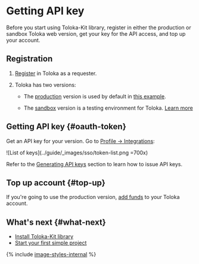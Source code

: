 # Getting API key

Before you start using Toloka-Kit library, register in either the production or sandbox Toloka web version, get your key for the API access, and top up your account.

## Registration

1. [Register](../guide/concepts/access.md) in Toloka as a requester.

1. Toloka has two versions:

    - The [production](https://platform.toloka.ai/auth?role=REQUESTER) version is used by default in [this example](recipes/learn-basics.md).

    - The [sandbox](https://platform.sandbox.toloka.ai/auth?role=REQUESTER) version is a testing environment for Toloka. [Learn more](../guide/concepts/sandbox.md)

## Getting API key {#oauth-token}

Get an API key for your version. Go to [Profile → Integrations](https://platform.toloka.ai/requester/profile/integration):

![List of keys](../guide/_images/sso/token-list.png =700x)

Refer to the [Generating API keys](../guide/concepts/api-token.md) section to learn how to issue API keys.

## Top up account {#top-up}

If you're going to use the production version, [add funds](../guide/concepts/refill.md) to your Toloka account.

## What's next {#what-next}

- [Install Toloka-Kit library](quick-start.md)
- [Start your first simple project](recipes/learn-basics.md)

{% include [image-styles-internal](../../_includes/image-styles-internal.md) %}
